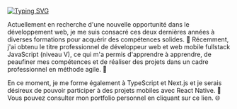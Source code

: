 [![Typing SVG](https://readme-typing-svg.demolab.com?font=Fira+Code&size=25&pause=1000&center=true&random=false&width=435&lines=Hello+there+%F0%9F%91%8B%F0%9F%8F%BC;I%E2%80%99m+Th%C3%A9ophile+Ducournau+%F0%9F%92%BB%F0%9F%96%B1%EF%B8%8F;Nice+to+meet+you)](https://git.io/typing-svg)


Actuellement en recherche d'une nouvelle opportunité dans le développement web, je me suis consacré ces deux dernières années à diverses formations pour acquérir des compétences solides.
🌟 Récemment, j'ai obtenu le titre professionnel de développeur web et web mobile fullstack JavaScript (niveau V), ce qui m'a permis d'apprendre à apprendre, de peaufiner mes compétences et de réaliser des projets dans un cadre professionnel en méthode agile. 🚀

En ce moment, je me forme également à TypeScript et Next.js et je serais désireux de pouvoir participer à des projets mobiles avec React Native.
📱 Vous pouvez consulter mon portfolio personnel en cliquant sur ce lien. 🌐
